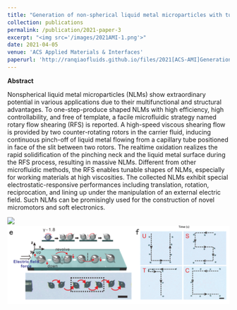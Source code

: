 ```yaml
---
title: "Generation of non-spherical liquid metal microparticles with tunable shapes exhibiting electrostatic-responsive performance"
collection: publications
permalink: /publication/2021-paper-3
excerpt: "<img src='/images/2021AMI-1.png'>"
date: 2021-04-05
venue: 'ACS Applied Materials & Interfaces'
paperurl: 'http://ranqiaofluids.github.io/files/2021[ACS-AMI]Generation.pdf'
---
```


__Abstract__

Nonspherical liquid metal microparticles (NLMs) show extraordinary potential in various applications due to their multifunctional and structural advantages. To one-step-produce shaped NLMs with high efficiency, high controllability, and free of template, a facile microfluidic strategy named rotary flow shearing (RFS) is reported. A high-speed viscous shearing flow is provided by two counter-rotating rotors in the carrier fluid, inducing continuous pinch-off of liquid metal flowing from a capillary tube positioned in face of the slit between two rotors. The realtime oxidation realizes the rapid solidification of the pinching neck and the liquid metal surface during the RFS process, resulting in massive NLMs. Different from other microfluidic methods, the RFS enables tunable shapes of NLMs, especially for working materials at high viscosities. The collected NLMs exhibit special electrostatic-responsive performances including translation, rotation, reciprocation, and lining up under the manipulation of an external electric field. Such NLMs can be promisingly used for the construction of novel micromotors and soft electronics.

<img src='/images/2021AMI-1.png'>

<img src='/images/2021AMI-2.png'>
